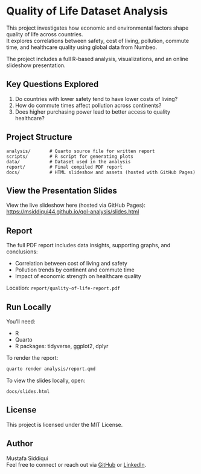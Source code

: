 # Quality of Life Dataset Analysis

This project investigates how economic and environmental factors shape quality of life across countries.  
It explores correlations between safety, cost of living, pollution, commute time, and healthcare quality using global data from Numbeo.

The project includes a full R-based analysis, visualizations, and an online slideshow presentation.

## Key Questions Explored

1. Do countries with lower safety tend to have lower costs of living?
2. How do commute times affect pollution across continents?
3. Does higher purchasing power lead to better access to quality healthcare?

## Project Structure
```
analysis/       # Quarto source file for written report
scripts/        # R script for generating plots
data/           # Dataset used in the analysis
report/         # Final compiled PDF report
docs/           # HTML slideshow and assets (hosted with GitHub Pages)
```

## View the Presentation Slides

View the live slideshow here (hosted via GitHub Pages):  
https://msiddiqui44.github.io/qol-analysis/slides.html

## Report

The full PDF report includes data insights, supporting graphs, and conclusions:
- Correlation between cost of living and safety
- Pollution trends by continent and commute time
- Impact of economic strength on healthcare quality

Location: `report/quality-of-life-report.pdf`

## Run Locally

You’ll need:
- R
- Quarto
- R packages: tidyverse, ggplot2, dplyr

To render the report:

```bash
quarto render analysis/report.qmd
```

To view the slides locally, open:

```
docs/slides.html
```

## License

This project is licensed under the MIT License.

## Author

Mustafa Siddiqui  
Feel free to connect or reach out via [GitHub](https://github.com/msiddiqui44) or [LinkedIn](https://www.linkedin.com/in/mustafa-siddiquii/).
